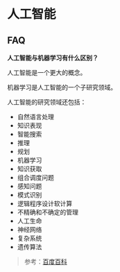 # 人工智能


## FAQ

**人工智能与机器学习有什么区别？**  

人工智能是一个更大的概念。  

机器学习是人工智能的一个子研究领域。  

人工智能的研究领域还包括：  
* 自然语言处理
* 知识表现
* 智能搜索
* 推理
* 规划
* 机器学习
* 知识获取
* 组合调度问题
* 感知问题
* 模式识别
* 逻辑程序设计软计算
* 不精确和不确定的管理
* 人工生命
* 神经网络
* 复杂系统
* 遗传算法

> 参考：[百度百科](https://baike.baidu.com/item/%E4%BA%BA%E5%B7%A5%E6%99%BA%E8%83%BD/9180?fromtitle=AI&fromid=25417)


